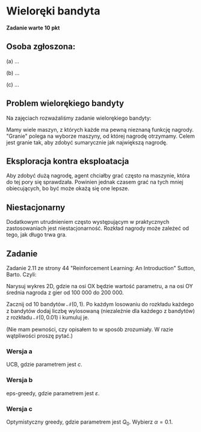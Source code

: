 # Wieloręki bandyta

**Zadanie warte 10 pkt**

## Osoba zgłoszona:

(a) ...

(b) ...

(c) ...

## Problem wielorękiego bandyty
Na zajęciach rozważaliśmy zadanie wielorękiego bandyty:

Mamy wiele maszyn, z których każde ma pewną nieznaną funkcję nagrody. "Granie" polega na wyborze maszyny, od której nagrodę otrzymamy. Celem jest granie tak, aby zdobyć sumarycznie jak największą nagrodę.

## Eksploracja kontra eksploatacja

Aby zdobyć dużą nagrodę, agent chciałby grać często na maszynie, która do tej pory się sprawdzała. Powinien jednak czasem grać na tych mniej obiecujących, bo być może okażą się one lepsze.

## Niestacjonarny

Dodatkowym utrudnieniem często występującym w praktycznych zastosowaniach jest niestacjonarność. Rozkład nagrody może zależeć od tego, jak długo trwa gra.

## Zadanie
Zadanie 2.11 ze strony 44 "Reinforcement Learning: An Introduction" Sutton, Barto. Czyli:

Narysuj wykres 2D, gdzie na osi OX będzie wartość parametru, a na osi OY średnia nagroda z gier od 100 000 do 200 000.

Zacznij od 10 bandytów $\mathcal{N}(0, 1)$. Po każdym losowaniu do rozkładu każdego z bandytów dodaj liczbę wylosowaną (niezależnie dla każdego z bandytów) z rozkładu $\mathcal{N}(0, 0.01)$ i kumuluj je.

(Nie mam pewności, czy opisałem to w sposób zrozumiały. W razie wątpliwości proszę pytać.)


### Wersja a

UCB, gdzie parametrem jest $c$.


### Wersja b

eps-greedy, gdzie parametrem jest $\varepsilon$.

### Wersja c

Optymistyczny greedy, gdzie parametrem jest $Q_0$. Wybierz $\alpha = 0.1$.



